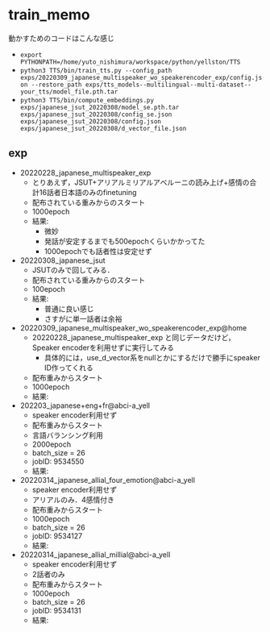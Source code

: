 # train_memo
動かすためのコードはこんな感じ
- `export PYTHONPATH=/home/yuto_nishimura/workspace/python/yellston/TTS`
- `python3 TTS/bin/train_tts.py --config_path exps/20220309_japanese_multispeaker_wo_speakerencoder_exp/config.json --restore_path exps/tts_models--multilingual--multi-dataset--your_tts/model_file.pth.tar`
- `python3 TTS/bin/compute_embeddings.py exps/japanese_jsut_20220308/model_se.pth.tar exps/japanese_jsut_20220308/config_se.json exps/japanese_jsut_20220308/config.json exps/japanese_jsut_20220308/d_vector_file.json`

## exp
- 20220228_japanese_multispeaker_exp
  - とりあえず，JSUT+アリアルミリアルアベルーニの読み上げ+感情の合計16話者日本語のみのfinetuning
  - 配布されている重みからのスタート
  - 1000epoch
  - 結果:
    - 微妙
    - 発話が安定するまでも500epochくらいかかってた
    - 1000epochでも話者性は安定せず
- 20220308_japanese_jsut
  - JSUTのみで回してみる．
  - 配布されている重みからのスタート
  - 100epoch
  - 結果:
    - 普通に良い感じ
    - さすがに単一話者は余裕
- 20220309_japanese_multispeaker_wo_speakerencoder_exp@home
  - 20220228_japanese_multispeaker_exp と同じデータだけど，Speaker encoderを利用せずに実行してみる
    - 具体的には，use_d_vector系をnullとかにするだけで勝手にspeaker ID作ってくれる
  - 配布重みからスタート
  - 1000epoch
  - 結果:
- 202203_japanese+eng+fr@abci-a_yell
  - speaker encoder利用せず
  - 配布重みからスタート
  - 言語バランシング利用
  - 2000epoch
  - batch_size = 26
  - jobID: 9534550
  - 結果:
- 20220314_japanese_allial_four_emotion@abci-a_yell
  - speaker encoder利用せず
  - アリアルのみ．4感情付き
  - 配布重みからスタート
  - 1000epoch
  - batch_size = 26
  - jobID: 9534127
  - 結果:
- 20220314_japanese_allial_millial@abci-a_yell
  - speaker encoder利用せず
  - 2話者のみ
  - 配布重みからスタート
  - 1000epoch
  - batch_size = 26
  - jobID: 9534131
  - 結果:
